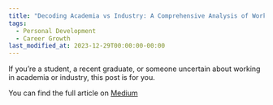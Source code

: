 ```yaml
---
title: "Decoding Academia vs Industry: A Comprehensive Analysis of Work Patterns, Audiences, and Metrics"
tags:
  - Personal Development
  - Career Growth
last_modified_at: 2023-12-29T00:00:00-00:00
---
```


If you’re a student, a recent graduate, or someone uncertain about working in academia or industry, this post is for you.

You can find the full article on [Medium](https://medium.com/@federico.lavatori)
